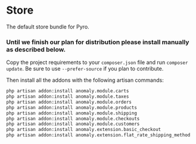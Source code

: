 # Store

The default store bundle for Pyro.

### Until we finish our plan for distribution please install manually as described below.

Copy the project requirements to your `composer.json` file and run `composer update`. Be sure to use `--prefer-source` if you plan to contribute.

Then install all the addons with the following artisan commands:

```bash
php artisan addon:install anomaly.module.carts
php artisan addon:install anomaly.module.taxes
php artisan addon:install anomaly.module.orders
php artisan addon:install anomaly.module.products
php artisan addon:install anomaly.module.shipping
php artisan addon:install anomaly.module.checkouts
php artisan addon:install anomaly.module.customers
php artisan addon:install anomaly.extension.basic_checkout
php artisan addon:install anomaly.extension.flat_rate_shipping_method
```
